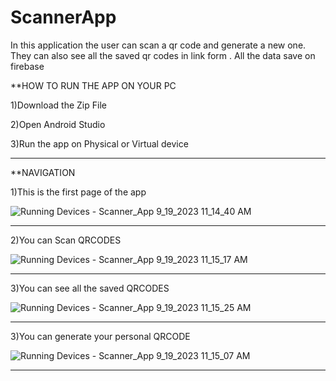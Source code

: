# ScannerApp


In this application the user can scan a qr code and generate a new one. 
They  can also see all the saved qr codes in link form . All the data save on firebase



**HOW TO RUN THE APP ON YOUR PC

1)Download the Zip File

2)Open Android Studio 

3)Run the app on Physical or Virtual device

--------------------------------------------------------------------------------------------------------------------------------------------------------------------

**NAVIGATION 

1)This is the first page of the app

![Running Devices - Scanner_App 9_19_2023 11_14_40 AM](https://github.com/St0011/MedicalApp/assets/59256689/e3898963-f48c-448a-8ef3-3a5939ee63d2)

--------------------------------------------------------------------------------------------------------------------------------------------------------------------

2)You can Scan QRCODES

![Running Devices - Scanner_App 9_19_2023 11_15_17 AM](https://github.com/St0011/MedicalApp/assets/59256689/bc8c3e3e-ddbc-4db1-acec-fa74fc99e97b)

--------------------------------------------------------------------------------------------------------------------------------------------------------------------

3)You can see all the saved QRCODES

![Running Devices - Scanner_App 9_19_2023 11_15_25 AM](https://github.com/St0011/MedicalApp/assets/59256689/940c2c0b-3856-4d2e-ac6d-f8f0dfdfeb51)

--------------------------------------------------------------------------------------------------------------------------------------------------------------------

3)You can generate your personal QRCODE 

![Running Devices - Scanner_App 9_19_2023 11_15_07 AM](https://github.com/St0011/MedicalApp/assets/59256689/69543b49-e75f-4c67-bcc7-c432655dd93b)

--------------------------------------------------------------------------------------------------------------------------------------------------------------------

